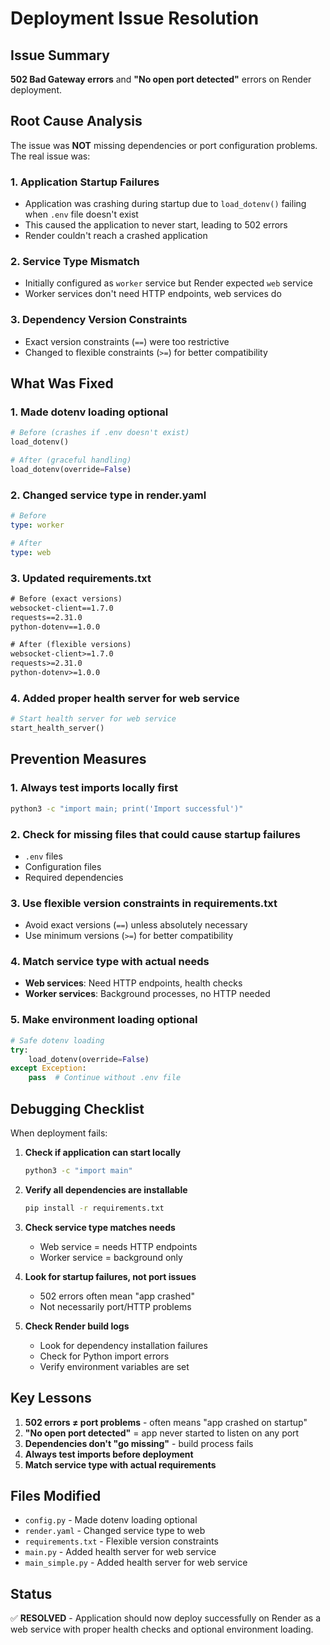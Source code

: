 # Deployment Issue Resolution

## Issue Summary
**502 Bad Gateway errors** and **"No open port detected"** errors on Render deployment.

## Root Cause Analysis
The issue was **NOT** missing dependencies or port configuration problems. The real issue was:

### 1. Application Startup Failures
- Application was crashing during startup due to `load_dotenv()` failing when `.env` file doesn't exist
- This caused the application to never start, leading to 502 errors
- Render couldn't reach a crashed application

### 2. Service Type Mismatch
- Initially configured as `worker` service but Render expected `web` service
- Worker services don't need HTTP endpoints, web services do

### 3. Dependency Version Constraints
- Exact version constraints (`==`) were too restrictive
- Changed to flexible constraints (`>=`) for better compatibility

## What Was Fixed

### 1. Made dotenv loading optional
```python
# Before (crashes if .env doesn't exist)
load_dotenv()

# After (graceful handling)
load_dotenv(override=False)
```

### 2. Changed service type in render.yaml
```yaml
# Before
type: worker

# After  
type: web
```

### 3. Updated requirements.txt
```txt
# Before (exact versions)
websocket-client==1.7.0
requests==2.31.0
python-dotenv==1.0.0

# After (flexible versions)
websocket-client>=1.7.0
requests>=2.31.0
python-dotenv>=1.0.0
```

### 4. Added proper health server for web service
```python
# Start health server for web service
start_health_server()
```

## Prevention Measures

### 1. Always test imports locally first
```bash
python3 -c "import main; print('Import successful')"
```

### 2. Check for missing files that could cause startup failures
- `.env` files
- Configuration files
- Required dependencies

### 3. Use flexible version constraints in requirements.txt
- Avoid exact versions (`==`) unless absolutely necessary
- Use minimum versions (`>=`) for better compatibility

### 4. Match service type with actual needs
- **Web services**: Need HTTP endpoints, health checks
- **Worker services**: Background processes, no HTTP needed

### 5. Make environment loading optional
```python
# Safe dotenv loading
try:
    load_dotenv(override=False)
except Exception:
    pass  # Continue without .env file
```

## Debugging Checklist

When deployment fails:

1. **Check if application can start locally**
   ```bash
   python3 -c "import main"
   ```

2. **Verify all dependencies are installable**
   ```bash
   pip install -r requirements.txt
   ```

3. **Check service type matches needs**
   - Web service = needs HTTP endpoints
   - Worker service = background only

4. **Look for startup failures, not port issues**
   - 502 errors often mean "app crashed"
   - Not necessarily port/HTTP problems

5. **Check Render build logs**
   - Look for dependency installation failures
   - Check for Python import errors
   - Verify environment variables are set

## Key Lessons

1. **502 errors ≠ port problems** - often means "app crashed on startup"
2. **"No open port detected"** = app never started to listen on any port
3. **Dependencies don't "go missing"** - build process fails
4. **Always test imports before deployment**
5. **Match service type with actual requirements**

## Files Modified
- `config.py` - Made dotenv loading optional
- `render.yaml` - Changed service type to web
- `requirements.txt` - Flexible version constraints
- `main.py` - Added health server for web service
- `main_simple.py` - Added health server for web service

## Status
✅ **RESOLVED** - Application should now deploy successfully on Render as a web service with proper health checks and optional environment loading.